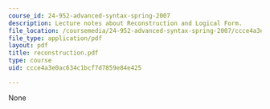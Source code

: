 ```yaml
---
course_id: 24-952-advanced-syntax-spring-2007
description: Lecture notes about Reconstruction and Logical Form.
file_location: /coursemedia/24-952-advanced-syntax-spring-2007/ccce4a3e0ac634c1bcf7d7859e84e425_reconstruction.pdf
file_type: application/pdf
layout: pdf
title: reconstruction.pdf
type: course
uid: ccce4a3e0ac634c1bcf7d7859e84e425

---
```

None